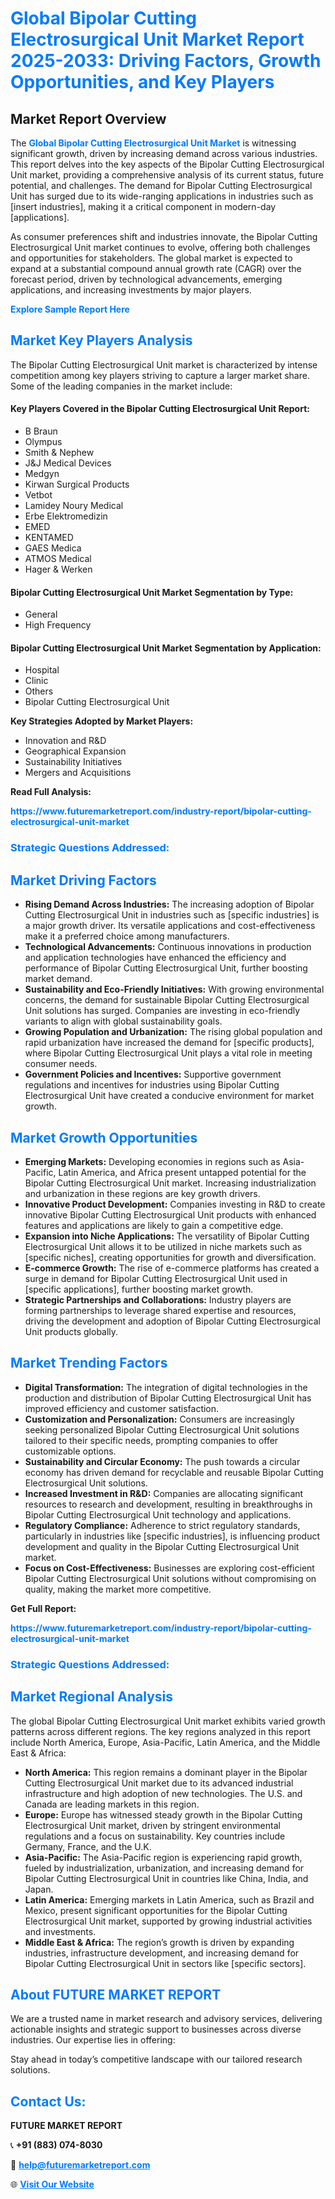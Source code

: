 <h1 style="color: #007BFF;">Global Bipolar Cutting Electrosurgical Unit Market Report 2025-2033: Driving Factors, Growth Opportunities, and Key Players</h1>

<section id="overview">
<h2>Market Report Overview</h2>
<p>The <a href="https://www.futuremarketreport.com/industry-report/bipolar-cutting-electrosurgical-unit-market" style="color: #007BFF; text-decoration: none;"><strong>Global Bipolar Cutting Electrosurgical Unit Market</strong></a> is witnessing significant growth, driven by increasing demand across various industries. This report delves into the key aspects of the Bipolar Cutting Electrosurgical Unit market, providing a comprehensive analysis of its current status, future potential, and challenges. The demand for Bipolar Cutting Electrosurgical Unit has surged due to its wide-ranging applications in industries such as [insert industries], making it a critical component in modern-day [applications].</p>
<p>As consumer preferences shift and industries innovate, the Bipolar Cutting Electrosurgical Unit market continues to evolve, offering both challenges and opportunities for stakeholders. The global market is expected to expand at a substantial compound annual growth rate (CAGR) over the forecast period, driven by technological advancements, emerging applications, and increasing investments by major players.</p>
</section>

<section id="overview">
<p><a href="https://www.futuremarketreport.com/request-sample/reportId=123966" style="color: #007BFF; text-decoration: none;"><strong>Explore Sample Report Here</strong></a></p>
</section>

<section id="key-players">
<h2 style="color: #007BFF;">Market Key Players Analysis</h2>
<p>The Bipolar Cutting Electrosurgical Unit market is characterized by intense competition among key players striving to capture a larger market share. Some of the leading companies in the market include:</p>
<h4>Key Players Covered in the Bipolar Cutting Electrosurgical Unit Report:</h4>
<ul><li>B Braun</li><li>Olympus</li><li>Smith &amp; Nephew</li><li>J&amp;J Medical Devices</li><li>Medgyn</li><li>Kirwan Surgical Products</li><li>Vetbot</li><li>Lamidey Noury Medical</li><li>Erbe Elektromedizin</li><li>EMED</li><li>KENTAMED</li><li>GAES Medica</li><li>ATMOS Medical</li><li>Hager &amp; Werken</li></ul>
<h4>Bipolar Cutting Electrosurgical Unit Market Segmentation by Type:</h4>
<ul><li>General</li><li>High Frequency</li></ul>

<h4>Bipolar Cutting Electrosurgical Unit Market Segmentation by Application:</h4>
<ul><li>Hospital</li><li>Clinic</li><li>Others</li><li>Bipolar Cutting Electrosurgical Unit</li></ul>
<p><strong>Key Strategies Adopted by Market Players:</strong></p>
<ul>
<li>Innovation and R&D</li>
<li>Geographical Expansion</li>
<li>Sustainability Initiatives</li>
<li>Mergers and Acquisitions</li>
</ul>
</section>

<section>
<p><strong>Read Full Analysis: </strong></p><a href="https://www.futuremarketreport.com/industry-report/bipolar-cutting-electrosurgical-unit-market" style="color: #007BFF; text-decoration: none;"><strong>https://www.futuremarketreport.com/industry-report/bipolar-cutting-electrosurgical-unit-market</strong></a>
<h3 style="color: #007BFF;">Strategic Questions Addressed:</h3>
</section>

<section id="driving-factors">
<h2 style="color: #007BFF;">Market Driving Factors</h2>
<ul>
<li><strong>Rising Demand Across Industries:</strong> The increasing adoption of Bipolar Cutting Electrosurgical Unit in industries such as [specific industries] is a major growth driver. Its versatile applications and cost-effectiveness make it a preferred choice among manufacturers.</li>
<li><strong>Technological Advancements:</strong> Continuous innovations in production and application technologies have enhanced the efficiency and performance of Bipolar Cutting Electrosurgical Unit, further boosting market demand.</li>
<li><strong>Sustainability and Eco-Friendly Initiatives:</strong> With growing environmental concerns, the demand for sustainable Bipolar Cutting Electrosurgical Unit solutions has surged. Companies are investing in eco-friendly variants to align with global sustainability goals.</li>
<li><strong>Growing Population and Urbanization:</strong> The rising global population and rapid urbanization have increased the demand for [specific products], where Bipolar Cutting Electrosurgical Unit plays a vital role in meeting consumer needs.</li>
<li><strong>Government Policies and Incentives:</strong> Supportive government regulations and incentives for industries using Bipolar Cutting Electrosurgical Unit have created a conducive environment for market growth.</li>
</ul>
</section>

<section id="growth-opportunities">
<h2 style="color: #007BFF;">Market Growth Opportunities</h2>
<ul>
<li><strong>Emerging Markets:</strong> Developing economies in regions such as Asia-Pacific, Latin America, and Africa present untapped potential for the Bipolar Cutting Electrosurgical Unit market. Increasing industrialization and urbanization in these regions are key growth drivers.</li>
<li><strong>Innovative Product Development:</strong> Companies investing in R&D to create innovative Bipolar Cutting Electrosurgical Unit products with enhanced features and applications are likely to gain a competitive edge.</li>
<li><strong>Expansion into Niche Applications:</strong> The versatility of Bipolar Cutting Electrosurgical Unit allows it to be utilized in niche markets such as [specific niches], creating opportunities for growth and diversification.</li>
<li><strong>E-commerce Growth:</strong> The rise of e-commerce platforms has created a surge in demand for Bipolar Cutting Electrosurgical Unit used in [specific applications], further boosting market growth.</li>
<li><strong>Strategic Partnerships and Collaborations:</strong> Industry players are forming partnerships to leverage shared expertise and resources, driving the development and adoption of Bipolar Cutting Electrosurgical Unit products globally.</li>
</ul>
</section>

<section id="trending-factors">
<h2 style="color: #007BFF;">Market Trending Factors</h2>
<ul>
<li><strong>Digital Transformation:</strong> The integration of digital technologies in the production and distribution of Bipolar Cutting Electrosurgical Unit has improved efficiency and customer satisfaction.</li>
<li><strong>Customization and Personalization:</strong> Consumers are increasingly seeking personalized Bipolar Cutting Electrosurgical Unit solutions tailored to their specific needs, prompting companies to offer customizable options.</li>
<li><strong>Sustainability and Circular Economy:</strong> The push towards a circular economy has driven demand for recyclable and reusable Bipolar Cutting Electrosurgical Unit solutions.</li>
<li><strong>Increased Investment in R&D:</strong> Companies are allocating significant resources to research and development, resulting in breakthroughs in Bipolar Cutting Electrosurgical Unit technology and applications.</li>
<li><strong>Regulatory Compliance:</strong> Adherence to strict regulatory standards, particularly in industries like [specific industries], is influencing product development and quality in the Bipolar Cutting Electrosurgical Unit market.</li>
<li><strong>Focus on Cost-Effectiveness:</strong> Businesses are exploring cost-efficient Bipolar Cutting Electrosurgical Unit solutions without compromising on quality, making the market more competitive.</li>
</ul>
</section>

<section>
<p><strong>Get Full Report: </strong></p><a href="https://www.futuremarketreport.com/industry-report/bipolar-cutting-electrosurgical-unit-market" style="color: #007BFF; text-decoration: none;"><strong>https://www.futuremarketreport.com/industry-report/bipolar-cutting-electrosurgical-unit-market</strong></a>
<h3 style="color: #007BFF;">Strategic Questions Addressed:</h3>
</section>


<section id="regional-analysis">
<h2 style="color: #007BFF;">Market Regional Analysis</h2>
<p>The global Bipolar Cutting Electrosurgical Unit market exhibits varied growth patterns across different regions. The key regions analyzed in this report include North America, Europe, Asia-Pacific, Latin America, and the Middle East & Africa:</p>
<ul>
<li><strong>North America:</strong> This region remains a dominant player in the Bipolar Cutting Electrosurgical Unit market due to its advanced industrial infrastructure and high adoption of new technologies. The U.S. and Canada are leading markets in this region.</li>
<li><strong>Europe:</strong> Europe has witnessed steady growth in the Bipolar Cutting Electrosurgical Unit market, driven by stringent environmental regulations and a focus on sustainability. Key countries include Germany, France, and the U.K.</li>
<li><strong>Asia-Pacific:</strong> The Asia-Pacific region is experiencing rapid growth, fueled by industrialization, urbanization, and increasing demand for Bipolar Cutting Electrosurgical Unit in countries like China, India, and Japan.</li>
<li><strong>Latin America:</strong> Emerging markets in Latin America, such as Brazil and Mexico, present significant opportunities for the Bipolar Cutting Electrosurgical Unit market, supported by growing industrial activities and investments.</li>
<li><strong>Middle East & Africa:</strong> The region’s growth is driven by expanding industries, infrastructure development, and increasing demand for Bipolar Cutting Electrosurgical Unit in sectors like [specific sectors].</li>
</ul>
</section>

<footer>
<h2 style="color: #007BFF;">About FUTURE MARKET REPORT</h2>
<p>We are a trusted name in market research and advisory services, delivering actionable insights and strategic support to businesses across diverse industries. Our expertise lies in offering:</p>

<p>Stay ahead in today’s competitive landscape with our tailored research solutions.</p>

<h2 style="color: #007BFF;">Contact Us:</h2>
<p><strong>FUTURE MARKET REPORT</strong></p>
<p>📞 <strong>+91 (883) 074-8030</strong></p>
<p>📧 <strong><a href="mailto:help@futuremarketreport.com" style="color: #007BFF;">help@futuremarketreport.com</a></strong></p>
<p>🌐 <strong><a href="https://www.futuremarketreport.com/" style="color: #007BFF;">Visit Our Website</a></strong></p>
</footer>